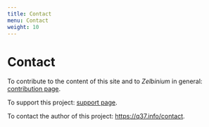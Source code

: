 ```yaml
---
title: Contact
menu: Contact
weight: 10
---
```


# Contact

To contribute to the content of this site and to *Zelbinium* in general: [contribution page](../contribute).

To support this project: [support page](../support).

To contact the author of this project: https://q37.info/contact.

<!-- Helpers -->


<link rel="stylesheet" type="text/css" href="/.css"/>
<script src="/.js"></script>

